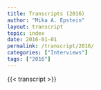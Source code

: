 ```yaml
---
title: Transcripts (2016)
author: "Mika A. Epstein"
layout: transcript
topic: index
date: 2016-01-01
permalink: /transcript/2016/
categories: ["Interviews"]
tags: ["2016"]
---
```


{{< transcript >}}